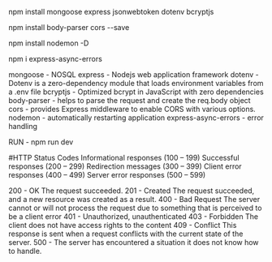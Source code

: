 
npm install mongoose express jsonwebtoken dotenv bcryptjs

npm install  body-parser cors --save

npm install nodemon -D

npm i express-async-errors

mongoose - NOSQL
express - Nodejs web application framework 
dotenv - Dotenv is a zero-dependency module that loads environment variables from a .env file
bcryptjs - Optimized bcrypt in JavaScript with zero dependencies
body-parser - helps to parse the request and create the req.body object
cors -  provides Express middleware to enable CORS with various options.
nodemon - automatically restarting application
express-async-errors - error handling

RUN - npm run dev


#HTTP Status Codes
Informational responses (100 – 199)
Successful responses (200 – 299)
Redirection messages (300 – 399)
Client error responses (400 – 499)
Server error responses (500 – 599)

200 - OK The request succeeded.
201 - Created The request succeeded, and a new resource was created as a result.
400 - Bad Request The server cannot or will not process the request due to something that is perceived to be a client error
401 - Unauthorized, unauthenticated
403 - Forbidden The client does not have access rights to the content
409 - Conflict This response is sent when a request conflicts with the current state of the server.
500 - The server has encountered a situation it does not know how to handle.

